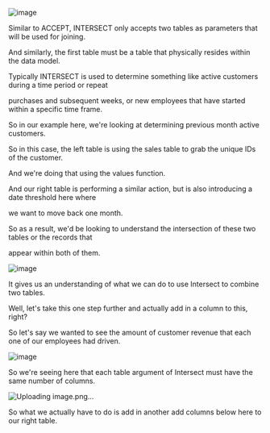 ![image](https://github.com/liubovkyry/DAX/assets/118057504/18559593-1128-4b51-b6c3-5207aff25496)

Similar to ACCEPT, INTERSECT only accepts two tables as parameters that will be used for joining.

And similarly, the first table must be a table that physically resides within the data model.

Typically INTERSECT is used to determine something like active customers during a time period or repeat

purchases and subsequent weeks, or new employees that have started within a specific time frame.

So in our example here, we're looking at determining previous month active customers.

So in this case, the left table is using the sales table to grab the unique IDs of the customer.

And we're doing that using the values function.

And our right table is performing a similar action, but is also introducing a date threshold here where

we want to move back one month.

So as a result, we'd be looking to understand the intersection of these two tables or the records that

appear within both of them.

![image](https://github.com/liubovkyry/DAX/assets/118057504/a1568d70-89dd-49f9-9d03-f96d71618235)

It gives us an understanding of what we can do to use Intersect to combine two tables.

Well, let's take this one step further and actually add in a column to this, right?

So let's say we wanted to see the amount of customer revenue that each one of our employees had driven.


![image](https://github.com/liubovkyry/DAX/assets/118057504/f71daf40-2a91-410d-87fd-56d99668f8d2)





So we're seeing here that each table argument of Intersect must have the same number of columns.

![Uploading image.png…]()

So what we actually have to do is add in another add columns below here to our right table.
